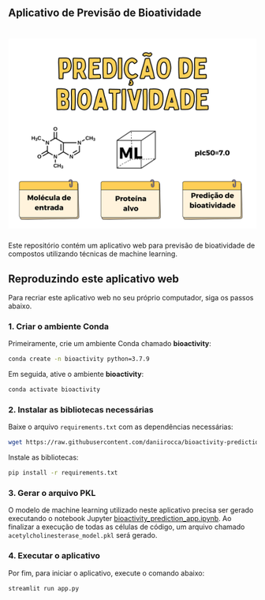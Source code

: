## Aplicativo de Previsão de Bioatividade

# ![Bioactivity Prediction App](bioactivity-prediction-app-main/logo.png)

Este repositório contém um aplicativo web para previsão de bioatividade de compostos utilizando técnicas de machine learning.

## Reproduzindo este aplicativo web
Para recriar este aplicativo web no seu próprio computador, siga os passos abaixo.

### 1. Criar o ambiente Conda
Primeiramente, crie um ambiente Conda chamado **bioactivity**:

```bash
conda create -n bioactivity python=3.7.9
```

Em seguida, ative o ambiente **bioactivity**:

```bash
conda activate bioactivity
```

### 2. Instalar as bibliotecas necessárias

Baixe o arquivo `requirements.txt` com as dependências necessárias:

```bash
wget https://raw.githubusercontent.com/daniirocca/bioactivity-prediction-app/main/requirements.txt
```

Instale as bibliotecas:

```bash
pip install -r requirements.txt
```

### 3. Gerar o arquivo PKL

O modelo de machine learning utilizado neste aplicativo precisa ser gerado executando o notebook Jupyter [bioactivity_prediction_app.ipynb](https://github.com/daniirocca/bioactivity-prediction-app/blob/main/bioactivity_prediction_app.ipynb). Ao finalizar a execução de todas as células de código, um arquivo chamado `acetylcholinesterase_model.pkl` será gerado.

### 4. Executar o aplicativo

Por fim, para iniciar o aplicativo, execute o comando abaixo:

```bash
streamlit run app.py
```
